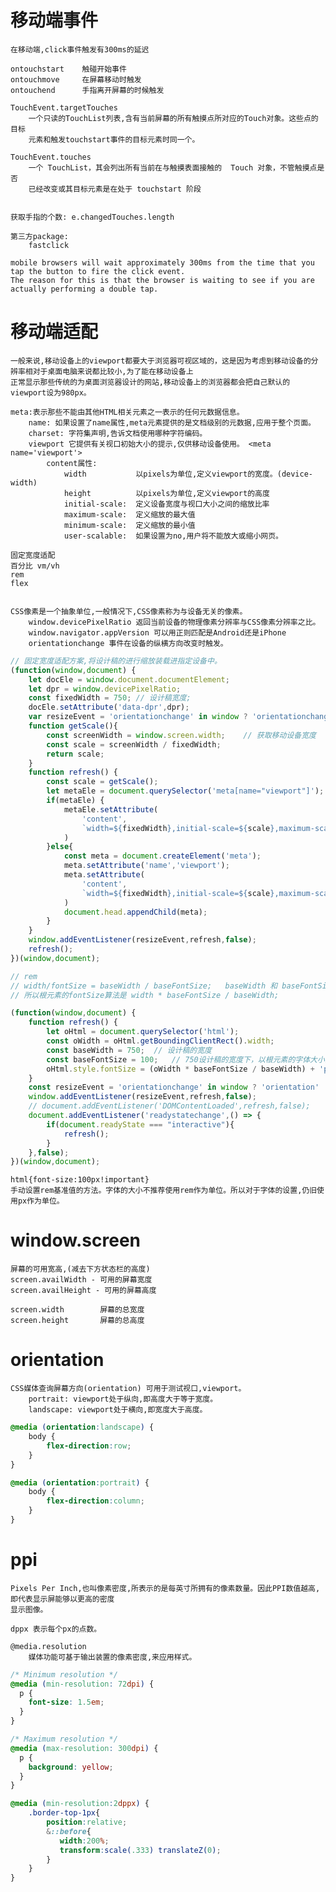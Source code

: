 
# 移动端事件
    
    在移动端,click事件触发有300ms的延迟
    
    ontouchstart    触碰开始事件
    ontouchmove     在屏幕移动时触发
    ontouchend      手指离开屏幕的时候触发
    
    TouchEvent.targetTouches
        一个只读的TouchList列表,含有当前屏幕的所有触摸点所对应的Touch对象。这些点的目标
        元素和触发touchstart事件的目标元素时同一个。
    
    TouchEvent.touches
        一个 TouchList，其会列出所有当前在与触摸表面接触的  Touch 对象，不管触摸点是否
        已经改变或其目标元素是在处于 touchstart 阶段
  
    
    获取手指的个数: e.changedTouches.length
    
    第三方package: 
        fastclick
    
    mobile browsers will wait approximately 300ms from the time that you tap the button to fire the click event.
    The reason for this is that the browser is waiting to see if you are actually performing a double tap.

# 移动端适配
    
    一般来说,移动设备上的viewport都要大于浏览器可视区域的，这是因为考虑到移动设备的分辨率相对于桌面电脑来说都比较小,为了能在移动设备上
    正常显示那些传统的为桌面浏览器设计的网站,移动设备上的浏览器都会把自己默认的viewport设为980px。
    
    meta:表示那些不能由其他HTML相关元素之一表示的任何元数据信息。
        name: 如果设置了name属性,meta元素提供的是文档级别的元数据,应用于整个页面。
        charset: 字符集声明,告诉文档使用哪种字符编码。
        viewport 它提供有关视口初始大小的提示,仅供移动设备使用。 <meta name='viewport'>   
            content属性:
                width           以pixels为单位,定义viewport的宽度。(device-width)
                height          以pixels为单位,定义viewport的高度
                initial-scale:  定义设备宽度与视口大小之间的缩放比率
                maximum-scale:  定义缩放的最大值
                minimum-scale:  定义缩放的最小值
                user-scalable:  如果设置为no,用户将不能放大或缩小网页。
    
    固定宽度适配
    百分比 vm/vh 
    rem
    flex
    
    
    CSS像素是一个抽象单位,一般情况下,CSS像素称为与设备无关的像素。
        window.devicePixelRatio 返回当前设备的物理像素分辨率与CSS像素分辨率之比。    
        window.navigator.appVersion 可以用正则匹配是Android还是iPhone
        orientationchange 事件在设备的纵横方向改变时触发。
        
```js
// 固定宽度适配方案,将设计稿的进行缩放装载进指定设备中。
(function(window,document) {
    let docEle = window.document.documentElement;
    let dpr = window.devicePixelRatio;
    const fixedWidth = 750; // 设计稿宽度;
    docEle.setAttribute('data-dpr',dpr);
    var resizeEvent = 'orientationchange' in window ? 'orientationchange' : 'resize';
    function getScale(){
        const screenWidth = window.screen.width;    // 获取移动设备宽度
        const scale = screenWidth / fixedWidth;
        return scale;
    }
    function refresh() {
        const scale = getScale();
        let metaEle = document.querySelector('meta[name="viewport"]');
        if(metaEle) {
            metaEle.setAttribute(
                'content',
                `width=${fixedWidth},initial-scale=${scale},maximum-scale=${scale},minimum-scale=${scale},user-scalable=no`
            )
        }else{
            const meta = document.createElement('meta');
            meta.setAttribute('name','viewport');
            meta.setAttribute(
                'content',
                `width=${fixedWidth},initial-scale=${scale},maximum-scale=${scale},minimum-scale=${scale},user-scalable=no`
            )
            document.head.appendChild(meta);
        }
    }
    window.addEventListener(resizeEvent,refresh,false);
    refresh();
})(window,document);
```
```js
// rem
// width/fontSize = baseWidth / baseFontSize;   baseWidth 和 baseFontSize是选为基准的设备宽度及根元素大小。
// 所以根元素的fontSize算法是 width * baseFontSize / baseWidth;

(function(window,document) {
    function refresh() {
        let oHtml = document.querySelector('html');
        const oWidth = oHtml.getBoundingClientRect().width;
        const baseWidth = 750;  // 设计稿的宽度
        const baseFontSize = 100;   // 750设计稿的宽度下，以根元素的字体大小为100px;
        oHtml.style.fontSize = (oWidth * baseFontSize / baseWidth) + 'px';
    }
    const resizeEvent = 'orientationchange' in window ? 'orientation' : 'resize';
    window.addEventListener(resizeEvent,refresh,false);
    // document.addEventListener('DOMContentLoaded',refresh,false);
    document.addEventListener('readystatechange',() => {
        if(document.readyState === "interactive"){
            refresh();
        }
    },false);
})(window,document);
```
    html{font-size:100px!important}
    手动设置rem基准值的方法。字体的大小不推荐使用rem作为单位。所以对于字体的设置,仍旧使用px作为单位。
    
# window.screen 
    
    屏幕的可用宽高,(减去下方状态栏的高度)
    screen.availWidth - 可用的屏幕宽度     
    screen.availHeight - 可用的屏幕高度
    
    screen.width        屏幕的总宽度
    screen.height       屏幕的总高度
    
# orientation

    CSS媒体查询屏幕方向(orientation) 可用于测试视口,viewport。
        portrait: viewport处于纵向,即高度大于等于宽度。
        landscape: viewport处于横向,即宽度大于高度。
```css
@media (orientation:landscape) {
    body {
        flex-direction:row;
    }
}

@media (orientation:portrait) {
    body {
        flex-direction:column;
    }
}
```    

# ppi

    Pixels Per Inch,也叫像素密度,所表示的是每英寸所拥有的像素数量。因此PPI数值越高,即代表显示屏能够以更高的密度
    显示图像。
    
    dppx 表示每个px的点数。
    
    @media.resolution
        媒体功能可基于输出装置的像素密度,来应用样式。
```css
/* Minimum resolution */
@media (min-resolution: 72dpi) {
  p {
    font-size: 1.5em;
  }
}

/* Maximum resolution */
@media (max-resolution: 300dpi) {
  p {
    background: yellow;
  }
}

@media (min-resolution:2dppx) {
    .border-top-1px{
        position:relative;
        &::before{
           width:200%;
           transform:scale(.333) translateZ(0);
        }
    }
}
```   
    
    
    
    
    
    
    
    
    
    
    
    
    
    
    
    
    
    
    
    
    
    
    
    
    
    
    
    
    
    
    
    

    
